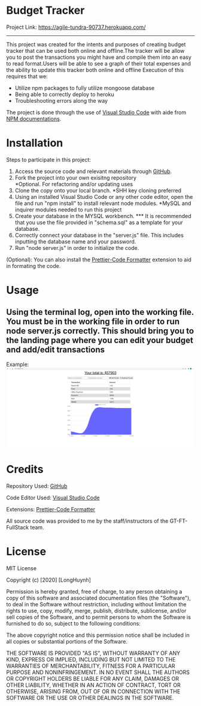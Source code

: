 # Budget Tracker ![<Test>](https://img.shields.io/badge/License-MIT-blue.svg) 

Project Link: https://agile-tundra-90737.herokuapp.com/

<hr>

This project was created for the intents and purposes of creating budget tracker that can be used both online and offline.The tracker will be allow you to post the transactions you might have and compile them into an easy to read format.Users will be able to see a graph of their total expenses and the ability to update this tracker both online and offline  Execution of this requires that we: <ul>
<li> Utilize npm packages to fully utilize mongoose database
<li> Being able to correctly deploy to heroku
<li> Troubleshooting errors along the way
</ul>

The project is done through the use of [Visual Studio Code](https://code.visualstudio.com)  with aide from [NPM documentations](https://www.npmjs.com/).
# Installation

Steps to participate in this project:

1. Access the source code and relevant materials through [GitHub](https://github.com/Longhuynh741/Fitness-Tracker). 
2. Fork the project into your own exisitng repository <br> 
*Optional. For refactoring and/or updating uses
3. Clone the copy onto your local branch. *SHH key cloning preferred
4. Using an installed Visual Studio Code or any other code editor, open the file and run "npm install" to install relevant node modules. *MySQL and inquirer modules needed to run this project
5. Create your database in the MYSQL workbench. *** It is recommended that you use the file provided in "schema.sql" as a template for your database. 
6. Correctly connect your database in the "server.js" file. This includes inputting the database name and your password.
7. Run "node server.js" in order to initialize the code. 


(Optional): You can also install the [Prettier-Code Formatter](https://marketplace.visualstudio.com/items?itemName=esbenp.prettier-vscode) extension to aid in formating the code.

# Usage

<h2> Using the terminal log, open into the working file. You must be in the working file in order to run node server.js correctly. This should bring you to the landing page where you can edit your budget and add/edit transactions</h2>

Example: <img src="assets\Fitness Tracker.PNG" alt="NodeExample">




# Credits

Repository Used: [GitHub](https://github.com/)

Code Editor Used: [Visual Studio Code](https://code.visualstudio.com)

Extensions: [Prettier-Code Formatter](https://marketplace.visualstudio.com/items?itemName=esbenp.prettier-vscode)

All source code was provided to me by the staff/instructors of the GT-FT-FullStack team.
# License

MIT License

Copyright (c) [2020] [LongHuynh]

Permission is hereby granted, free of charge, to any person obtaining a copy
of this software and associated documentation files (the "Software"), to deal
in the Software without restriction, including without limitation the rights
to use, copy, modify, merge, publish, distribute, sublicense, and/or sell
copies of the Software, and to permit persons to whom the Software is
furnished to do so, subject to the following conditions:

The above copyright notice and this permission notice shall be included in all
copies or substantial portions of the Software.

THE SOFTWARE IS PROVIDED "AS IS", WITHOUT WARRANTY OF ANY KIND, EXPRESS OR
IMPLIED, INCLUDING BUT NOT LIMITED TO THE WARRANTIES OF MERCHANTABILITY,
FITNESS FOR A PARTICULAR PURPOSE AND NONINFRINGEMENT. IN NO EVENT SHALL THE
AUTHORS OR COPYRIGHT HOLDERS BE LIABLE FOR ANY CLAIM, DAMAGES OR OTHER
LIABILITY, WHETHER IN AN ACTION OF CONTRACT, TORT OR OTHERWISE, ARISING FROM,
OUT OF OR IN CONNECTION WITH THE SOFTWARE OR THE USE OR OTHER DEALINGS IN THE
SOFTWARE.